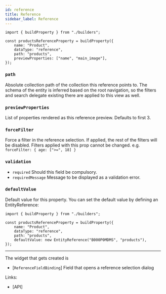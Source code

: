 ```yaml
---
id: reference
title: Reference
sidebar_label: Reference
---
```


```tsx
import { buildProperty } from "./builders";

const productsReferenceProperty = buildProperty({
    name: "Product",
    dataType: "reference",
    path: "products",
    previewProperties: ["name", "main_image"],
});
```

### `path`

Absolute collection path of the collection this reference
points to. The schema of the entity is inferred based on the root navigation,
so the filters and search delegate existing there are applied to this view as
well.

### `previewProperties`

List of properties rendered as this reference preview.
Defaults to first 3.

### `forceFilter`

Force a filter in the reference selection. If applied, the rest of the filters
will be disabled. Filters applied with this prop cannot be changed.
e.g. `forceFilter: { age: [">=", 18] }`

### `validation`

- `required` Should this field be compulsory.
- `requiredMessage` Message to be displayed as a validation error.

### `defaultValue`

Default value for this property.
You can set the default value by defining an EntityReference:

```tsx
import { buildProperty } from "./builders";

const productsReferenceProperty = buildProperty({
    name: "Product",
    dataType: "reference",
    path: "products",
    defaultValue: new EntityReference("B000P0MDMS", "products"),
});
```

---

The widget that gets created is

- [`ReferenceFieldBinding`] Field
  that opens a
  reference selection dialog

Links:

- [API]
